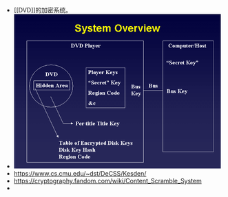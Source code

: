 - [[DVD]]的加密系统。
- ![css](../assets/DVD_CSS.gif)
- https://www.cs.cmu.edu/~dst/DeCSS/Kesden/
- https://cryptography.fandom.com/wiki/Content_Scramble_System
-